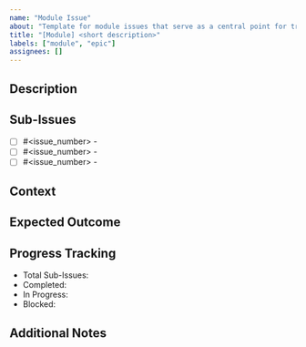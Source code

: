 ```yaml
---
name: "Module Issue"
about: "Template for module issues that serve as a central point for tracking multiple sub-issues."
title: "[Module] <short description>"
labels: ["module", "epic"]
assignees: []
---
```


## Description

<!-- Provide a high-level description of the module issue and its purpose. -->

## Sub-Issues

<!-- List all related sub-issues here. Use checkboxes for tracking progress. -->

- [ ] #<issue_number> - <brief description>
- [ ] #<issue_number> - <brief description>
- [ ] #<issue_number> - <brief description>

## Context

<!-- Provide any relevant context, links, or background information. -->

## Expected Outcome

<!-- What is the overall goal or deliverable for this module? -->

## Progress Tracking

<!-- Track the overall progress of the module. -->

- Total Sub-Issues:
- Completed:
- In Progress:
- Blocked:

## Additional Notes

<!-- Add any other relevant information, dependencies, or references. -->
